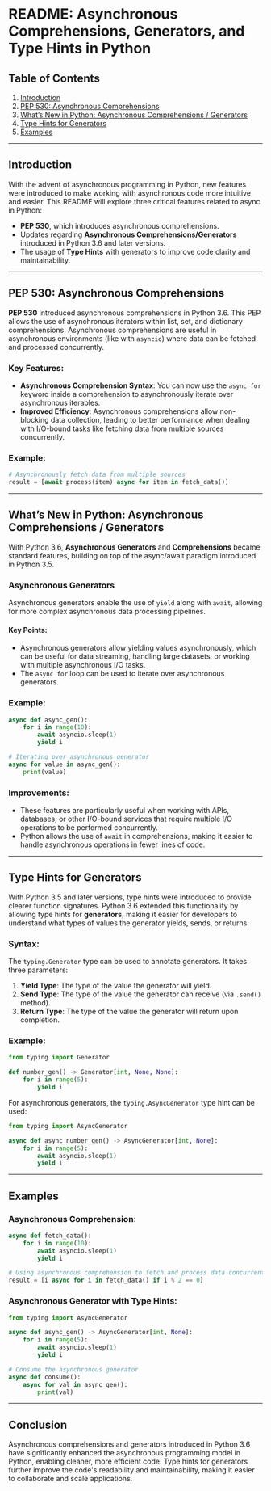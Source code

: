 # README: Asynchronous Comprehensions, Generators, and Type Hints in Python

## Table of Contents
1. [Introduction](#introduction)
2. [PEP 530: Asynchronous Comprehensions](#pep-530-asynchronous-comprehensions)
3. [What’s New in Python: Asynchronous Comprehensions / Generators](#whats-new-in-python-asynchronous-comprehensions-generators)
4. [Type Hints for Generators](#type-hints-for-generators)
5. [Examples](#examples)

---

## Introduction

With the advent of asynchronous programming in Python, new features were introduced to make working with asynchronous code more intuitive and easier. This README will explore three critical features related to async in Python:
- **PEP 530**, which introduces asynchronous comprehensions.
- Updates regarding **Asynchronous Comprehensions/Generators** introduced in Python 3.6 and later versions.
- The usage of **Type Hints** with generators to improve code clarity and maintainability.

---

## PEP 530: Asynchronous Comprehensions

**PEP 530** introduced asynchronous comprehensions in Python 3.6. This PEP allows the use of asynchronous iterators within list, set, and dictionary comprehensions. Asynchronous comprehensions are useful in asynchronous environments (like with `asyncio`) where data can be fetched and processed concurrently.

### Key Features:
- **Asynchronous Comprehension Syntax**: You can now use the `async for` keyword inside a comprehension to asynchronously iterate over asynchronous iterables. 
- **Improved Efficiency**: Asynchronous comprehensions allow non-blocking data collection, leading to better performance when dealing with I/O-bound tasks like fetching data from multiple sources concurrently.

### Example:
```python
# Asynchronously fetch data from multiple sources
result = [await process(item) async for item in fetch_data()]
```

---

## What’s New in Python: Asynchronous Comprehensions / Generators

With Python 3.6, **Asynchronous Generators** and **Comprehensions** became standard features, building on top of the async/await paradigm introduced in Python 3.5. 

### Asynchronous Generators
Asynchronous generators enable the use of `yield` along with `await`, allowing for more complex asynchronous data processing pipelines.

#### Key Points:
- Asynchronous generators allow yielding values asynchronously, which can be useful for data streaming, handling large datasets, or working with multiple asynchronous I/O tasks.
- The `async for` loop can be used to iterate over asynchronous generators.

### Example:
```python
async def async_gen():
    for i in range(10):
        await asyncio.sleep(1)
        yield i

# Iterating over asynchronous generator
async for value in async_gen():
    print(value)
```

### Improvements:
- These features are particularly useful when working with APIs, databases, or other I/O-bound services that require multiple I/O operations to be performed concurrently.
- Python allows the use of `await` in comprehensions, making it easier to handle asynchronous operations in fewer lines of code.

---

## Type Hints for Generators

With Python 3.5 and later versions, type hints were introduced to provide clearer function signatures. Python 3.6 extended this functionality by allowing type hints for **generators**, making it easier for developers to understand what types of values the generator yields, sends, or returns.

### Syntax:
The `typing.Generator` type can be used to annotate generators. It takes three parameters:
1. **Yield Type**: The type of the value the generator will yield.
2. **Send Type**: The type of the value the generator can receive (via `.send()` method).
3. **Return Type**: The type of the value the generator will return upon completion.

### Example:
```python
from typing import Generator

def number_gen() -> Generator[int, None, None]:
    for i in range(5):
        yield i
```

For asynchronous generators, the `typing.AsyncGenerator` type hint can be used:
```python
from typing import AsyncGenerator

async def async_number_gen() -> AsyncGenerator[int, None]:
    for i in range(5):
        await asyncio.sleep(1)
        yield i
```

---

## Examples

### Asynchronous Comprehension:
```python
async def fetch_data():
    for i in range(10):
        await asyncio.sleep(1)
        yield i

# Using asynchronous comprehension to fetch and process data concurrently
result = [i async for i in fetch_data() if i % 2 == 0]
```

### Asynchronous Generator with Type Hints:
```python
from typing import AsyncGenerator

async def async_gen() -> AsyncGenerator[int, None]:
    for i in range(5):
        await asyncio.sleep(1)
        yield i

# Consume the asynchronous generator
async def consume():
    async for val in async_gen():
        print(val)
```

---

## Conclusion

Asynchronous comprehensions and generators introduced in Python 3.6 have significantly enhanced the asynchronous programming model in Python, enabling cleaner, more efficient code. Type hints for generators further improve the code's readability and maintainability, making it easier to collaborate and scale applications.



